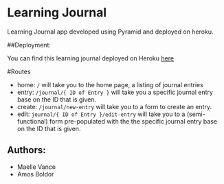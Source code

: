 # Learning Journal

Learning Journal app developed using Pyramid and deployed on heroku.

##Deployment:

You can find this learning journal deployed on Heroku [here](https://amos-learning-journal.herokuapp.com/)


#Routes

- home: `/` will take you to the home page, a listing of journal entries 
- entry: `/journal/{ ID of Entry }` will take you a specific journal entry base on the ID that is given.
- create: `/journal/new-entry` will take you to a form to create an entry.
- edit: `journal/{ ID of Entry }/edit-entry` will take you to a (semi-functional) form pre-populated with the the specific journal entry base on the ID that is given.

## Authors:
- Maelle Vance
- Amos Boldor
